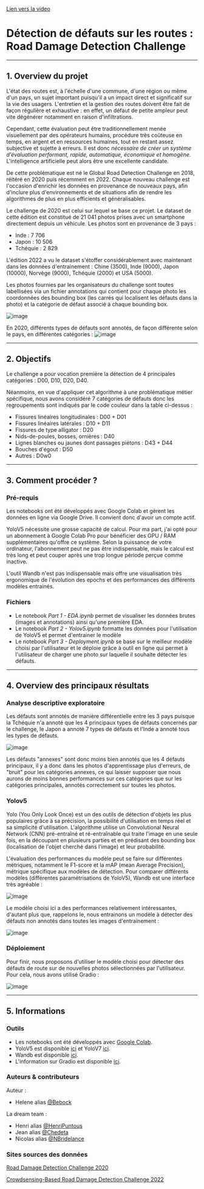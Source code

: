 [Lien vers la video](https://share.vidyard.com/watch/TemZp8VJ8SNJGQayv2nk2Z?)

# Détection de défauts sur les routes :  Road Damage Detection Challenge

----

## 1. Overview du projet

L'état des routes est, à l'échelle d'une commune, d'une région ou même d'un pays, un sujet important puisqu'il a un impact direct et significatif sur la vie des usagers. L'entretien et la gestion des routes doivent être fait de façon régulière et exhaustive : en effet, un défaut de petite ampleur peut vite dégénérer notamment en raison d'infiltrations.

Cependant, cette évaluation peut être traditionnellement menée visuellement par des opérateurs humains, procédure très coûteuse en temps, en argent et en ressources humaines, tout en restant assez subjective et sujette à erreurs. Il est donc *nécessaire de créer un système d'évaluation performant, rapide, automatique, économique et homogène*. L'intelligence artificielle peut alors être une excellente candidate. 

De cette problématique est né le Global Road Detection Challenge en 2018, réitéré en 2020 puis récemment en 2022. Chaque nouveau challenge est l'occasion d'enrichir les données en provenance de nouveaux pays, afin d'inclure plus d'environnements et de situations afin de rendre les algorithmes de plus en plus efficients et généralisables. 

Le challenge de 2020 est celui sur lequel se base ce projet. Le dataset de cette édition est constitué de 21 041 photos prises avec un smartphone directement depuis un véhicule. Les photos sont en provenance de 3 pays : 
  * Inde : 7 706
  * Japon : 10 506
  * Tchéquie : 2 829
 
L'édition 2022 a vu le dataset s'étoffer considérablement avec maintenant dans les données d'entrainement : Chine (3500), Inde (9000), Japon (10000), Norvège (9000), Tchéquie (2000) et USA (5000).

Les photos fournies par les organisateurs du challenge sont toutes labellisées via un fichier annotations qui contient pour chaque photo les coordonnées des bounding box (les carrés qui localisent les défauts dans la photo) et la catégorie de défaut associé à chaque bounding box. 

![image](https://user-images.githubusercontent.com/38078432/188320042-d89043f7-b5d1-4d92-b277-44defd81ccdb.png)

En 2020, différents types de défauts sont annotés, de façon différente selon le pays, en différentes catégories : 
![image](https://user-images.githubusercontent.com/38078432/188277730-ae96420d-8f98-4f05-94ae-cd2d97e11713.png)

----

## 2. Objectifs

Le challenge a pour vocation première la détection de 4 principales catégories : D00, D10, D20, D40.

Néanmoins, en vue d'appliquer cet algorithme à une problématique métier spécifique, nous avons considéré 7 catégories de défauts donc les regroupements sont indiqués par le code couleur dans la table ci-dessus :
  * Fissures linéaires longitudinales : D00 + D01
  * Fissures linéaires latérales : D10 + D11
  * Fissures de type alligator : D20
  * Nids-de-poules, bosses, ornières : D40
  * Lignes blanches ou jaunes dont passages piétons : D43 + D44
  * Bouches d'égout : D50
  * Autres : D0w0

----

## 3. Comment procéder ?

### Pré-requis

Les notebooks ont été développés avec Google Colab et gèrent les données en ligne via Google Drive. Il convient donc d'avoir un compte actif. 

YoloV5 nécessite une grosse capacité de calcul. Pour ma part, j'ai opté pour un abonnement à Google Colab Pro pour bénéficier des GPU / RAM supplémentaires qu'offre ce système. Selon la puissance de votre ordinateur, l'abonnement peut ne pas être indispensable, mais le calcul est très long et peut couper après une trop longue période perçue comme inactive. 

L'outil Wandb n'est pas indispensable mais offre une visualisation très ergonomique de l'évolution des epochs et des performances des différents modèles entrainés. 

### Fichiers 

  * Le notebook *Part 1 - EDA.ipynb* permet de visualiser les données brutes (images et annotations) ainsi qu'une première EDA. 
  * Le notebook *Part 2 - Yolov5.ipynb* formatte les données pour l'utilisation de YoloV5 et permet d'entrainer le modèle
  * Le notebook *Part 3 - Deployment.ipynb* se base sur le meilleur modèle choisi par l'utilisateur et le déploie grâce à outil en ligne qui permet à l'utilisateur de charger une photo sur laquelle il souhaite détecter les défauts.

----

## 4. Overview des principaux résultats 

### Analyse descriptive exploratoire

Les défauts sont annotés de manière différentielle entre les 3 pays puisque la Tchéquie n'a annoté que les 4 principaux types de défauts concernés par le challenge, le Japon a annoté 7 types de défauts et l'Inde a annoté tous les types de défauts. 

![image](https://user-images.githubusercontent.com/38078432/188320253-9079e0d3-d1bb-4b5c-a440-097317b2aa4c.png)

Les défauts "annexes" sont donc moins bien annotés que les 4 défauts principaux, il y a donc dans les photos d'apprentissage plus d'erreurs, de "bruit" pour les catégories annexes, ce qui laisser supposer que nous aurons de moins bonnes performances sur ces catégories que sur les catégories principales, annotés correctement sur toutes les photos. 

### Yolov5

Yolo (You Only Look Once) est un des outils de détection d'objets les plus populaires grâce à sa précision, la possibilité d'utilisation en temps réel et sa simplicité d'utilisation. L'algorithme utilise un Convolutional Neural Network (CNN) pré-entraîné et ré-entraînable qui traite l'image en une seule fois, en la découpant en plusieurs parties et en prédisant des bounding box (localisation de l'objet cherché dans l'image) et leur probabilité. 

L'évaluation des performances du modèle peut se faire sur différentes métriques, notamment le F1-score et la mAP (mean Average Precision), métrique spécifique aux modèles de détection. Pour comparer différents modèles (différentes paramétrisations de YoloV5), Wandb est une interface très agréable :  

![image](https://user-images.githubusercontent.com/38078432/188439802-478dd008-e62b-4cdf-b36c-3c70e3e6bad1.png)

Le modèle choisi ici a des performances relativement intéressantes, d'autant plus que, rappelons le, nous entrainons un modèle à détecter des défauts non annotés dans toutes les images d'entrainement :

![image](https://user-images.githubusercontent.com/38078432/188442882-bc05e8fe-79ea-4000-b288-4a835362731a.png)

### Déploiement 

Pour finir, nous proposons d'utiliser le modèle choisi pour détecter des défauts de route sur de nouvelles photos sélectionnées par l'utilisateur. Pour cela, nous avons utilisé Gradio : 

![image](https://user-images.githubusercontent.com/38078432/188445700-8c36c831-6cf5-4441-9d88-33a2af796fc4.png)

----

## 5. Informations

### Outils

  * Les notebooks ont été développés avec [Google Colab](https://colab.research.google.com/). 
  * YoloV5 est disponible [ici](https://github.com/ultralytics/yolov5) et YoloV7 [ici](https://github.com/WongKinYiu/yolov7).
  * Wandb est disponible [ici](https://wandb.ai/site).
  * L'information sur Gradio est disponible [ici](https://gradio.app/).

### Auteurs & contributeurs

Auteur : 
  * Helene alias [@Bebock](https://github.com/Bebock/)

La dream team :
  * Henri alias [@HenriPuntous](https://github.com/HenriPuntous/)
  * Jean alias [@Chedeta](https://github.com/Chedeta/)
  * Nicolas alias [@NBridelance](https://github.com/NBridelance/)
  
### Sites sources des données

[Road Damage Detection Challenge 2020](https://rdd2020.sekilab.global/)

[Crowdsensing-Based Road Damage Detection Challenge 2022](https://crddc2022.sekilab.global/)
